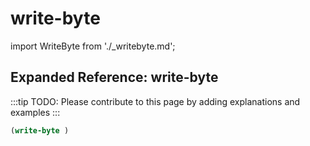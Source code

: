 # write-byte

import WriteByte from './_writebyte.md';

<WriteByte />

## Expanded Reference: write-byte

:::tip
TODO: Please contribute to this page by adding explanations and examples
:::

```lisp
(write-byte )
```
